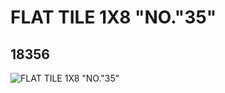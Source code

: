 # FLAT TILE 1X8 "NO."35"
## 18356
![FLAT TILE 1X8 "NO."35"](https://lc-www-live-s.legocdn.com/media/bricks/5/2/6082195.jpg)